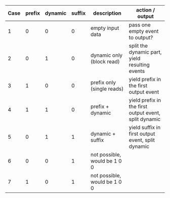 
| Case | prefix | dynamic | suffix | description                  | action / output                                       |
| ---- | ------ | ------- | ------ | ---------------------------- | ----------------------------------------------------- |
| 1    | 0      | 0       | 0      | empty input data             | pass one empty event to output?                       |
| 2    | 0      | 1       | 0      | dynamic only (block read)    | split the dynamic part, yield resulting events        |
| 3    | 1      | 0       | 0      | prefix only (single reads)   | yield prefix in the first output event                |
| 4    | 1      | 1       | 0      | prefix + dynamic             | yield prefix in the first output event, split dynamic |
| 5    | 0      | 1       | 1      | dynamic + suffix             | yield suffix in first output event, split dynamic     |
| 6    | 0      | 0       | 1      | not possible, would be 1 0 0 |                                                       |
| 7    | 1      | 0       | 1      | not possible, would be 1 0 0 |                                                       |
